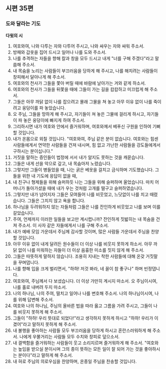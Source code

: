 ## 시편 35편

### 도와 달라는 기도
**다윗의 시**
1. 여호와여, 나와 다투는 자와 다투어 주시고, 나와 싸우는 자와 싸워 주소서.
2. 방패와 갑옷을 집어 드시고 일어나 나를 도와 주소서.
3. 나를 추격하는 자들을 향해 칼과 창을 모두 드시고 내게 "너를 구해 주겠다"라고 말씀해 주소서.
4. 내 목숨을 노리는 사람들이 부끄러움을 당하게 해 주시고, 나를 해치려는 사람들이 창피해서 달아나게 해 주소서.
5. 여호와의 천사가 그들을 쫓아 버릴 때에 바람에 날아가는 겨와 같게 하소서.
6. 여호와의 천사가 그들을 뒤쫓을 때에 그들이 가는 길을 캄캄하고 미끄럽게 해 주소서.
7. 그들은 아무 까닭 없이 나를 잡으려고 몰래 그물을 쳐 놓고 아무 이유 없이 나를 죽이려고 웅덩이를 파 놓았습니다.
8. 오 주님, 그들을 망하게 해 주시고, 자기들이 쳐 놓은 그물에 걸리게 하시고, 자기들이 파 놓은 웅덩이에 빠지게 하여 주소서.
9. 그리하시면 내가 여호와 안에서 즐거워하며, 여호와께서 베푸신 구원을 인하여 기뻐할 것입니다.
10. 내가 온몸으로 외칠 것입니다. "여호와여, 주님 같은 분이 없습니다. 여호와는 힘센 사람들에게서 연약한 사람들을 건져 내시며, 힘 없고 가난한 사람들을 강도들에게서 구하시는 분이십니다."
11. 거짓을 말하는 증인들이 법정에 서서 내가 알지도 못하는 것을 캐묻습니다.
12. 그들은 내게 선을 악으로 갚고, 내 목숨마저 노렸습니다.
13. 그렇지만 그들이 병들었을 때, 나는 굵은 베옷을 걸치고 금식하며 기도했습니다. 그들을 위한 내 기도에 응답이 없을 때,
14. 내 친구나 형제들을 위해 슬퍼하듯 나는 그들을 위해 슬퍼하며 울었습니다. 마치 어머니가 돌아가셨을 때에 내가 우는 것처럼 고개를 떨구고 슬퍼하였습니다.
15. 그렇지만 내가 넘어지자 그들은 모여들어 나를 비웃었고, 느닷없이 나를 치고 때렸습니다. 그들은 그치지 않고 욕을 합니다.
16. 하나님을 두려워하지 않는 자들처럼 그들은 나를 잔인하게 비웃었고 나를 보며 이를 갈았습니다.
17. 주여, 언제까지 이러한 일들을 보고만 계시렵니까? 잔인하게 짓밟히는 내 목숨을 건져 주소서. 이 사자 같은 자들에게서 나를 구해 주소서.
18. 내가 예배 모임 가운데서 주님께 감사할 것이며, 많은 사람들 가운데서 주님을 찬양할 것입니다.
19. 아무 이유 없이 내게 달려든 원수들이 더 이상 나를 비웃지 못하게 하소서. 아무 까닭 없이 나를 미워하는 자들이 더 이상 음흉한 미소를 짓지 않게 해 주소서.
20. 그들은 따뜻하게 말하지 않습니다. 조용히 지내는 착한 사람들에 대해 온갖 거짓말을 꾸며댑니다.
21. 나를 향해 입을 크게 벌리면서, "하하! 저것 봐라, 네 꼴이 참 좋구나" 하며 빈정댑니다.
22. 여호와여, 주님께서 다 보셨습니다. 더 이상 가만히 계시지 마소서. 오 주님이시여, 나를 홀로 내버려 두지 마소서.
23. 나의 하나님, 나의 주여, 떨치고 일어나 나를 변호해 주소서. 나의 하나님이시여, 나를 위해 답변해 주소서.
24. 여호와 나의 하나님, 주님의 올바른 법을 따라 옳고 그름을 가려 주시고, 그들이 나를 비웃지 못하게 해 주소서.
25. 그들이 "하하! 우리 뜻대로 되었다!"라고 생각하지 못하게 하시고 "하하! 우리가 이겼어"라고 말하지 못하게 해 주소서.
26. 내 불행을 좋아하는 사람들 모두 부끄러움을 당하게 하시고 혼란스러워하게 해 주소서. 나에게 우쭐거리는 사람들 모두 수치와 창피로 덮으소서.
27. 내 결백함을 즐거워하는 사람들이 웃고 소리지르며 즐거워하게 해 주소서. "여호와는 높임을 받으실 분이시며 그의 종이 뜻하는 모든 일이 잘 되어 가는 것을 좋아하시는 분이다"라고 말하게 해 주소서.
28. 내 혀로 주님의 의로우심을 찬양하며, 온종일 주님을 찬송할 것입니다.
